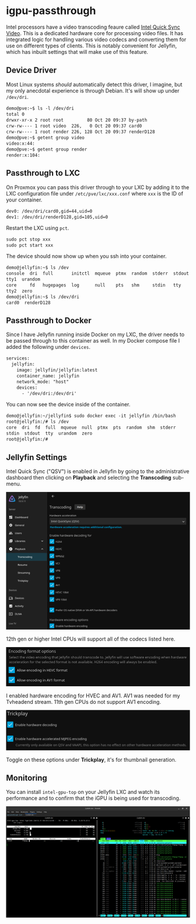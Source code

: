 # igpu-passthrough

Intel processors have a video transcoding feaure called [Intel Quick Sync Video](https://en.wikipedia.org/wiki/Intel_Quick_Sync_Video). This is a dedicated hardware core for processing video files. It has integrated logic for handling various video codecs and converting them for use on different types of clients. This is notably convenient for Jellyfin, which has inbuilt settings that will make use of this feature.

## Device Driver

Most Linux systems _should_ automatically detect this driver, I imagine, but my only anecdotal experience is through Debian. It's will show up under `/dev/dri`.

```
demo@pve:~$ ls -l /dev/dri
total 0
drwxr-xr-x 2 root root         80 Oct 20 09:37 by-path
crw-rw---- 1 root video  226,   0 Oct 20 09:37 card0
crw-rw---- 1 root render 226, 128 Oct 20 09:37 renderD128
demo@pve:~$ getent group video
video:x:44:
demo@pve:~$ getent group render
render:x:104:
```

## Passthrough to LXC

On Proxmox you can pass this driver through to your LXC by adding it to the LXC configuration file under `/etc/pve/lxc/xxx.conf` where `xxx` is the ID of your container.

```
dev0: /dev/dri/card0,gid=44,uid=0
dev1: /dev/dri/renderD128,gid=105,uid=0
```

Restart the LXC using `pct`.

```
sudo pct stop xxx
sudo pct start xxx
```

The device should now show up when you ssh into your container.

```
demo@jellyfin:~$ ls /dev
console  dri  full       initctl  mqueue  ptmx  random  stderr  stdout  tty1  urandom
core     fd   hugepages  log      null    pts   shm     stdin   tty     tty2  zero
demo@jellyfin:~$ ls /dev/dri
card0  renderD128
```

## Passthrough to Docker

Since I have Jellyfin running inside Docker on my LXC, the driver needs to be passed through to this container as well. In my Docker compose file I added the following under `devices`.

```
services:
  jellyfin:
    image: jellyfin/jellyfin:latest
    container_name: jellyfin
    network_mode: "host"
    devices:
      - '/dev/dri:/dev/dri'
```

You can now see the device inside of the container.

```
demo@jellyfin:~/jellyfin$ sudo docker exec -it jellyfin /bin/bash
root@jellyfin:/# ls /dev
core  dri  fd  full  mqueue  null  ptmx  pts  random  shm  stderr  stdin  stdout  tty  urandom  zero
root@jellyfin:/# 
```

## Jellyfin Settings

Intel Quick Sync ("QSV") is enabled in Jellyfin by going to the administrative dashboard then clicking on **Playback** and selecting the **Transcoding** sub-menu.

![Jellyfin transcoding interface](./img/ss1.png)

12th gen or higher Intel CPUs will support all of the codecs listed here.

![Encoding options](./img/ss3.png)

I enabled hardware encoding for HVEC and AV1. AV1 was needed for my Tvheadend stream. 11th gen CPUs do not support AV1 encoding.

![Trickplay options](./img/ss4.png)

Toggle on these options under **Trickplay**, it's for thumbnail generation.

## Monitoring

You can install `intel-gpu-top` on your Jellyfin LXC and watch its performance and to confirm that the iGPU is being used for transcoding.

![intel-gpu-top and htop](./img/ss2.png)
